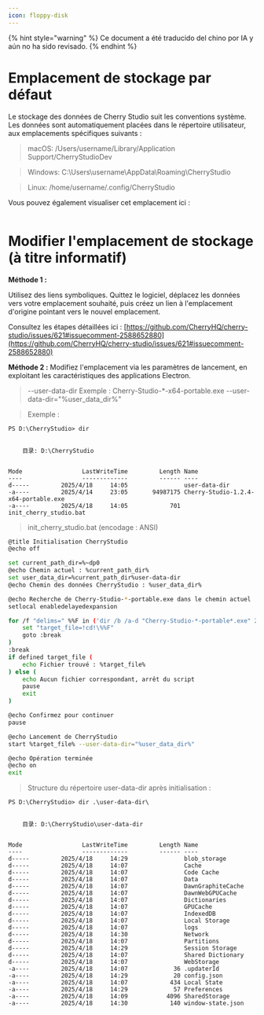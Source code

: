 ```yaml
---
icon: floppy-disk
---
```


{% hint style="warning" %}
Ce document a été traducido del chino por IA y aún no ha sido revisado.
{% endhint %}

# Emplacement de stockage par défaut

Le stockage des données de Cherry Studio suit les conventions système. Les données sont automatiquement placées dans le répertoire utilisateur, aux emplacements spécifiques suivants :

> macOS: /Users/username/Library/Application Support/CherryStudioDev

> Windows: C:\Users\username\AppData\Roaming\CherryStudio

> Linux: /home/username/.config/CherryStudio

Vous pouvez également visualiser cet emplacement ici :
<figure><img src="../../.gitbook/assets/image (31).png" alt=""><figcaption></figcaption></figure>

# Modifier l'emplacement de stockage (à titre informatif)

**Méthode 1 :**

Utilisez des liens symboliques. Quittez le logiciel, déplacez les données vers votre emplacement souhaité, puis créez un lien à l'emplacement d'origine pointant vers le nouvel emplacement.

Consultez les étapes détaillées ici : [https://github.com/CherryHQ/cherry-studio/issues/621#issuecomment-2588652880](https://github.com/CherryHQ/cherry-studio/issues/621#issuecomment-2588652880)

**Méthode 2 :**
Modifiez l'emplacement via les paramètres de lancement, en exploitant les caractéristiques des applications Electron.

> --user-data-dir
> Exemple : Cherry-Studio-*-x64-portable.exe --user-data-dir="%user_data_dir%"

> Exemple :

```shell
PS D:\CherryStudio> dir


    目录: D:\CherryStudio


Mode                 LastWriteTime         Length Name
----                 -------------         ------ ----
d-----         2025/4/18     14:05                user-data-dir
-a----         2025/4/14     23:05       94987175 Cherry-Studio-1.2.4-x64-portable.exe
-a----         2025/4/18     14:05            701 init_cherry_studio.bat
```

> init_cherry_studio.bat (encodage : ANSI)

```bash
@title Initialisation CherryStudio
@echo off

set current_path_dir=%~dp0
@echo Chemin actuel : %current_path_dir%
set user_data_dir=%current_path_dir%user-data-dir
@echo Chemin des données CherryStudio : %user_data_dir%

@echo Recherche de Cherry-Studio-*-portable.exe dans le chemin actuel
setlocal enabledelayedexpansion

for /f "delims=" %%F in ('dir /b /a-d "Cherry-Studio-*-portable*.exe" 2^>nul') do ( # Ce code s'adapte aux versions GitHub et officielles, modifiez si nécessaire
    set "target_file=!cd!\%%F"
    goto :break
)
:break
if defined target_file (
    echo Fichier trouvé : %target_file%
) else (
    echo Aucun fichier correspondant, arrêt du script
    pause
    exit
)

@echo Confirmez pour continuer
pause

@echo Lancement de CherryStudio
start %target_file% --user-data-dir="%user_data_dir%"

@echo Opération terminée
@echo on
exit
```

> Structure du répertoire user-data-dir après initialisation :

```shell
PS D:\CherryStudio> dir .\user-data-dir\


    目录: D:\CherryStudio\user-data-dir


Mode                 LastWriteTime         Length Name
----                 -------------         ------ ----
d-----         2025/4/18     14:29                blob_storage
d-----         2025/4/18     14:07                Cache
d-----         2025/4/18     14:07                Code Cache
d-----         2025/4/18     14:07                Data
d-----         2025/4/18     14:07                DawnGraphiteCache
d-----         2025/4/18     14:07                DawnWebGPUCache
d-----         2025/4/18     14:07                Dictionaries
d-----         2025/4/18     14:07                GPUCache
d-----         2025/4/18     14:07                IndexedDB
d-----         2025/4/18     14:07                Local Storage
d-----         2025/4/18     14:07                logs
d-----         2025/4/18     14:30                Network
d-----         2025/4/18     14:07                Partitions
d-----         2025/4/18     14:29                Session Storage
d-----         2025/4/18     14:07                Shared Dictionary
d-----         2025/4/18     14:07                WebStorage
-a----         2025/4/18     14:07             36 .updaterId
-a----         2025/4/18     14:29             20 config.json
-a----         2025/4/18     14:07            434 Local State
-a----         2025/4/18     14:29             57 Preferences
-a----         2025/4/18     14:09           4096 SharedStorage
-a----         2025/4/18     14:30            140 window-state.json
```